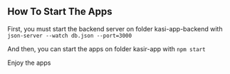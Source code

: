 ## How To Start The Apps
First, you must start the backend server on folder kasi-app-backend with ```json-server --watch db.json --port=3000```

And then, you can start the apps on folder kasir-app with ```npm start```

Enjoy the apps
